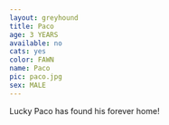 ```yaml
---
layout: greyhound
title: Paco
age: 3 YEARS
available: no
cats: yes
color: FAWN
name: Paco
pic: paco.jpg
sex: MALE
---
```

Lucky Paco has found his forever home! 
